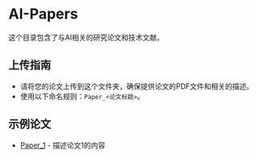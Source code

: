# AI-Papers
这个目录包含了与AI相关的研究论文和技术文献。

## 上传指南
- 请将您的论文上传到这个文件夹，确保提供论文的PDF文件和相关的描述。
- 使用以下命名规则：`Paper_<论文标题>`。

## 示例论文
- [Paper_1](./Paper_1) - 描述论文1的内容

